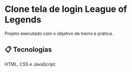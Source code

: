 # Clone tela de login League of Legends 

Projeto executado com o objetivo de treino e prática.

## 📋 Tecnologias
HTML, CSS e JavaScript.
